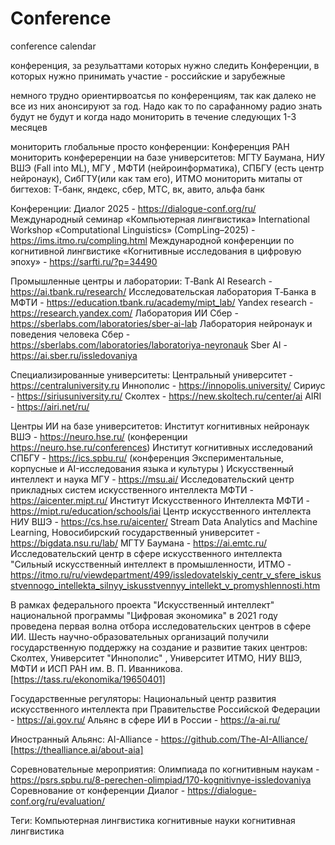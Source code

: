 # Conference
conference calendar


конференция, за резульаттами которых нужно следить
Конференции, в которых нужно принимать участие - российские и зарубежные

немного трудно ориентирвоатсья по конференциям, так как далеко не все из них анонсируют за год. Надо как то по сарафанному радио знать будут не будут и когда
надо мониторить в течение следующих 1-3 месяцев

мониторить глобальные просто конференции: Конференция РАН
мониторить конфереренции на базе университетов: МГТУ Баумана, НИУ ВШЭ (Fall into ML), МГУ , МФТИ (нейроинформатика), СПБГУ (есть центр нейронаук), СибГТУ(или как там его), ИТМО
мониторить митапы от бигтехов: Т-банк, яндекс, сбер, МТС, вк, авито, альфа банк

Конференции:
Диалог 2025 - https://dialogue-conf.org/ru/
Международный семинар «Компьютерная лингвистика» International Workshop «Computational Linguistics» (CompLing–2025) - https://ims.itmo.ru/compling.html
Международной конференции по когнитивной лингвистике «Когнитивные исследования в цифровую эпоху» - https://sarfti.ru/?p=34490

Промышленные центры и лаборатории:
T‑Bank AI Research - https://ai.tbank.ru/research/
Исследовательская лаборатория Т‑Банка в МФТИ - https://education.tbank.ru/academy/mipt_lab/
Yandex research - https://research.yandex.com/
Лаборатория ИИ Сбер - https://sberlabs.com/laboratories/sber-ai-lab
Лаборатория нейронаук и поведения человека Сбер - https://sberlabs.com/laboratories/laboratoriya-neyronauk
Sber AI - https://ai.sber.ru/issledovaniya

Специализированные университеты:
Центральный университет - https://centraluniversity.ru
Иннополис - https://innopolis.university/
Сириус - https://siriusuniversity.ru/
Сколтех - https://new.skoltech.ru/center/ai
AIRI - https://airi.net/ru/

Центры ИИ на базе университетов:
Институт когнитивных нейронаук ВШЭ - https://neuro.hse.ru/ (конференции https://neuro.hse.ru/conferences)
Институт когнитивных исследований СПБГУ - https://ics.spbu.ru/ (конференция Экспериментальные, корпусные и AI⁠-⁠исследования языка и культуры )
Искусственный интеллект и наука МГУ - https://msu.ai/
Исследовательский центр прикладных систем искусственного интеллекта МФТИ - https://aicenter.mipt.ru/
Институт Искусственного Интеллекта МФТИ - https://mipt.ru/education/schools/iai
Центр искусственного интеллекта НИУ ВШЭ - https://cs.hse.ru/aicenter/
Stream Data Analytics and Machine Learning, Новосибирский государственный университет - https://bigdata.nsu.ru/lab/
МГТУ Баумана - https://ai.emtc.ru/
Исследовательский центр в сфере искусственного интеллекта "Сильный искусственный интеллект в промышленности, ИТМО - https://itmo.ru/ru/viewdepartment/499/issledovatelskiy_centr_v_sfere_iskusstvennogo_intellekta_silnyy_iskusstvennyy_intellekt_v_promyshlennosti.htm

В рамках федерального проекта "Искусственный интеллект" национальной программы "Цифровая экономика" в 2021 году проведена первая волна отбора исследовательских центров в сфере ИИ. Шесть научно-образовательных организаций получили государственную поддержку на создание и развитие таких центров: Сколтех, Университет "Иннополис" , Университет ИТМО, НИУ ВШЭ, МФТИ и ИСП РАН им. В. П. Иванникова. [https://tass.ru/ekonomika/19650401]


Государственные регуляторы:
Национальный центр развития искусственного интеллекта при Правительстве Российской Федерации - https://ai.gov.ru/
Альянс в сфере ИИ в России - https://a-ai.ru/

Иностранный Альянс:
AI-Alliance - https://github.com/The-AI-Alliance/ [https://thealliance.ai/about-aia]

Соревновательные мероприятия:
Олимпиада по когнитивным наукам - https://psrs.spbu.ru/8-perechen-olimpiad/170-kognitivnye-issledovaniya
Соревнование от конференции Диалог - https://dialogue-conf.org/ru/evaluation/

Теги:
Компьютерная лингвистика
когнитивные науки
когнитивная лингвистика

